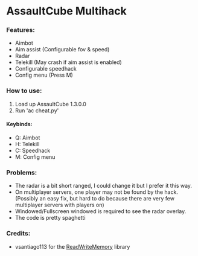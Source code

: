 # AssaultCube Multihack

### Features:
* Aimbot
* Aim assist (Configurable fov & speed)
* Radar
* Telekill (May crash if aim assist is enabled)
* Configurable speedhack
* Config menu (Press M)

### How to use:
1. Load up AssaultCube 1.3.0.0
2. Run 'ac cheat.py'

#### Keybinds:
* Q: Aimbot
* H: Telekill
* C: Speedhack
* M: Config menu

### Problems:
* The radar is a bit short ranged, I could change it but I prefer it this way.
* On multiplayer servers, one player may not be found by the hack. (Possibly an easy fix, but hard to do because there are very few multiplayer servers with players on)
* Windowed/Fullscreen windowed is required to see the radar overlay.
* The code is pretty spaghetti

### Credits:
* vsantiago113 for the [ReadWriteMemory](https://github.com/vsantiago113/ReadWriteMemory) library
